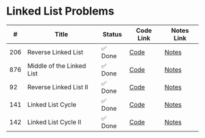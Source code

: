 # Linked List Problems

| #   | Title                          | Status    | Code Link | Notes Link |
|-----|--------------------------------|-----------|-----------|-------------|
| 206 | Reverse Linked List            | ✅ Done   | [Code](206_Reverse_Linked_List.py) | [Notes](206_Reverse_Linked_List.md) |
| 876 | Middle of the Linked List      | ✅ Done   | [Code](876_Middle_of_Linked_List.py) | [Notes](876_Middle_of_Linked_List.md) |
| 92  | Reverse Linked List II         | ✅ Done   | [Code](92_Reverse_Linked_List_2.py) | [Notes](92_Reverse_Linked_List_2.md) |
| 141 | Linked List Cycle            | ✅ Done   | [Code](141_Linked_List_Cycle.py) | [Notes](141_Linked_List_Cycle.md) |
| 142 | Linked List Cycle II         | ✅ Done   | [Code](142_Linked_List_Cycle_II.py) | [Notes](142_Linked_List_Cycle_II.md) |
